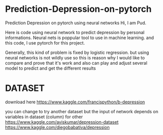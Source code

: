 # Prediction-Depression-on-pytorch
Prediction Depression on pytorch using neural networks
Hi, I am Pud. 

Here is code using neural network to predict depression by personal informations.
Neural nets is poppular tool to use in machine learning. and this code, I use pytorch for this project. 

Generally, this kind of problem is fixed by logistic regression. but using neural networks is not wildly use so this is reason why I would like to compare and prove that it's work and also can play and adjust several model to predict and get the different results


# DATASET
download here 
https://www.kaggle.com/francispython/b-depression

you can change to try another dataset but the input of network depends on variables in dataset (column) 
for other https://www.kaggle.com/aviskumar/depression-dataset
          https://www.kaggle.com/diegobabativa/depression
